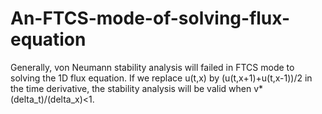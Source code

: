 # An-FTCS-mode-of-solving-flux-equation
Generally, von Neumann stability analysis will failed in FTCS mode to solving the 1D flux equation. If we replace u(t,x) by (u(t,x+1)+u(t,x-1))/2 in the time derivative, the stability analysis will be valid when v*(delta_t)/(delta_x)<1.
